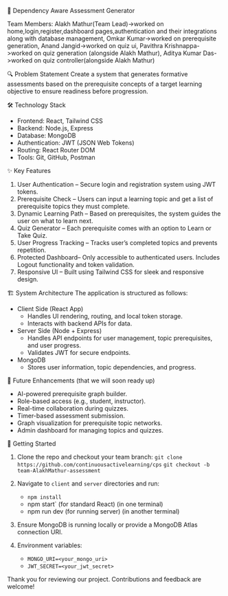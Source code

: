 📘 Dependency Aware Assessment Generator


Team Members: 
Alakh Mathur(Team Lead)->worked on home,login,register,dashboard pages,authentication and their integrations along with database management, 
Omkar Kumar->worked on prerequisite generation, 
Anand Jangid->worked on quiz ui,
Pavithra Krishnappa->worked on quiz generation (alongside Alakh Mathur),
Aditya Kumar Das->worked on quiz controller(alongside Alakh Mathur)


🔍 Problem Statement
Create a system that generates formative assessments based on the prerequisite concepts of a target learning objective to ensure readiness before progression.

🛠️ Technology Stack

- Frontend: React, Tailwind CSS
- Backend: Node.js, Express
- Database: MongoDB
- Authentication: JWT (JSON Web Tokens)
- Routing: React Router DOM
- Tools: Git, GitHub, Postman

✨ Key Features

1. User Authentication – Secure login and registration system using JWT tokens.
2. Prerequisite Check – Users can input a learning topic and get a list of prerequisite topics they must complete.
3. Dynamic Learning Path – Based on prerequisites, the system guides the user on what to learn next.
4. Quiz Generator – Each prerequisite comes with an option to Learn or Take Quiz.
5. User Progress Tracking – Tracks user’s completed topics and prevents repetition.
6. Protected Dashboard– Only accessible to authenticated users. Includes Logout functionality and token validation.
7. Responsive UI – Built using Tailwind CSS for sleek and responsive design.

🏗️ System Architecture
The application is structured as follows:

- Client Side (React App)
  - Handles UI rendering, routing, and local token storage.
  - Interacts with backend APIs for data.
- Server Side (Node + Express)
  - Handles API endpoints for user management, topic prerequisites, and user progress.
  - Validates JWT for secure endpoints.
- MongoDB
  - Stores user information, topic dependencies, and progress.

🚀 Future Enhancements (that we will soon ready up)

- AI-powered prerequisite graph builder.
- Role-based access (e.g., student, instructor).
- Real-time collaboration during quizzes.
- Timer-based assessment submission.
- Graph visualization for prerequisite topic networks.
- Admin dashboard for managing topics and quizzes.

🧪 Getting Started

1. Clone the repo and checkout your team branch:
   `git clone https://github.com/continuousactivelearning/cps`
   `git checkout -b team-AlakhMathur-assessment`
   
2. Navigate to `client` and `server` directories and run:
   - `npm install`
   -  npm start` (for standard React) (in one terminal)
   -  npm run dev (for running server) (in another terminal)
   
3. Ensure MongoDB is running locally or provide a MongoDB Atlas connection URI.
   
4. Environment variables:
   - `MONGO_URI=<your_mongo_uri>`
   - `JWT_SECRET=<your_jwt_secret>`

Thank you for reviewing our project. Contributions and feedback are welcome!
